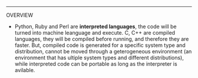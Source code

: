 

***************************************************************************

OVERVIEW

* Python, Ruby and Perl are <b>interpreted languages</b>, the code will be turned into machine leanguage and execute. C, C++ are compiled languages, they will be compiled before running, and therefore they are faster. But, compiled code is generated for a specific system type and distribution, cannot be moved through a geterogeneous environment (an environment that has ultiple system types and different distributions), while interpreted code can be portable as long as the interpreter is avilable.
